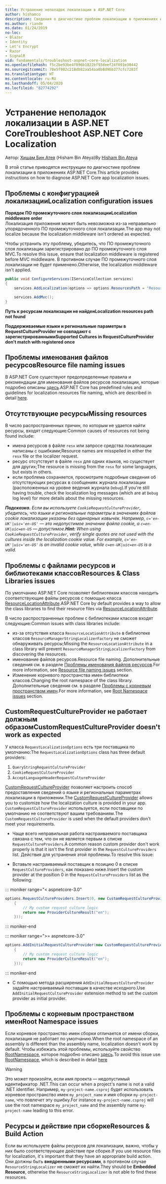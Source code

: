 ```yaml
---
title: Устранение неполадок локализации в ASP.NET Core
author: hishamco
description: Сведения о диагностике проблем локализации в приложениях ASP.NET Core.
ms.author: riande
ms.date: 01/24/2019
no-loc:
- Blazor
- Identity
- Let's Encrypt
- Razor
- SignalR
uid: fundamentals/troubleshoot-aspnet-core-localization
ms.openlocfilehash: f5c2be93be4f896b1822bf93deef24f091e30442
ms.sourcegitcommit: 70e5f982c218db82aa54aa8b8d96b377cfc7283f
ms.translationtype: HT
ms.contentlocale: ru-RU
ms.lasthandoff: 05/04/2020
ms.locfileid: "82774292"
---
```

# <a name="troubleshoot-aspnet-core-localization"></a><span data-ttu-id="0d151-103">Устранение неполадок локализации в ASP.NET Core</span><span class="sxs-lookup"><span data-stu-id="0d151-103">Troubleshoot ASP.NET Core Localization</span></span>

<span data-ttu-id="0d151-104">Автор: [Хишам Бин Атея](https://github.com/hishamco) (Hisham Bin Ateya)</span><span class="sxs-lookup"><span data-stu-id="0d151-104">By [Hisham Bin Ateya](https://github.com/hishamco)</span></span>

<span data-ttu-id="0d151-105">В этой статье приводятся инструкции по диагностике проблем локализации в приложениях ASP.NET Core.</span><span class="sxs-lookup"><span data-stu-id="0d151-105">This article provides instructions on how to diagnose ASP.NET Core app localization issues.</span></span>

## <a name="localization-configuration-issues"></a><span data-ttu-id="0d151-106">Проблемы с конфигурацией локализации</span><span class="sxs-lookup"><span data-stu-id="0d151-106">Localization configuration issues</span></span>

<span data-ttu-id="0d151-107">**Порядок ПО промежуточного слоя локализации**</span><span class="sxs-lookup"><span data-stu-id="0d151-107">**Localization middleware order**</span></span>  
<span data-ttu-id="0d151-108">Локализация приложения может быть невозможна из-за неправильно упорядоченного ПО промежуточного слоя локализации.</span><span class="sxs-lookup"><span data-stu-id="0d151-108">The app may not localize because the localization middleware isn't ordered as expected.</span></span>

<span data-ttu-id="0d151-109">Чтобы устранить эту проблему, убедитесь, что ПО промежуточного слоя локализации зарегистрировано до ПО промежуточного слоя MVC.</span><span class="sxs-lookup"><span data-stu-id="0d151-109">To resolve this issue, ensure that localization middleware is registered before MVC middleware.</span></span> <span data-ttu-id="0d151-110">В противном случае ПО промежуточного слоя локализации не будет применено.</span><span class="sxs-lookup"><span data-stu-id="0d151-110">Otherwise, the localization middleware isn't applied.</span></span>

```csharp
public void ConfigureServices(IServiceCollection services)
{
    services.AddLocalization(options => options.ResourcesPath = "Resources");

    services.AddMvc();
}
```

<span data-ttu-id="0d151-111">**Путь к ресурсам локализации не найден**</span><span class="sxs-lookup"><span data-stu-id="0d151-111">**Localization resources path not found**</span></span>

<span data-ttu-id="0d151-112">**Поддерживаемые языки и региональные параметры в RequestCultureProvider не совпадают с зарегистрированными**</span><span class="sxs-lookup"><span data-stu-id="0d151-112">**Supported Cultures in RequestCultureProvider don't match with registered once**</span></span>  

## <a name="resource-file-naming-issues"></a><span data-ttu-id="0d151-113">Проблемы именования файлов ресурсов</span><span class="sxs-lookup"><span data-stu-id="0d151-113">Resource file naming issues</span></span>

<span data-ttu-id="0d151-114">В ASP.NET Core существуют предопределенные правила и рекомендации для именования файлов ресурсов локализации, которые подробно описаны [здесь](xref:fundamentals/localization?view=aspnetcore-2.2#resource-file-naming).</span><span class="sxs-lookup"><span data-stu-id="0d151-114">ASP.NET Core has predefined rules and guidelines for localization resources file naming, which are described in detail [here](xref:fundamentals/localization?view=aspnetcore-2.2#resource-file-naming).</span></span>

## <a name="missing-resources"></a><span data-ttu-id="0d151-115">Отсутствующие ресурсы</span><span class="sxs-lookup"><span data-stu-id="0d151-115">Missing resources</span></span>

<span data-ttu-id="0d151-116">В число распространенных причин, по которым не удается найти ресурсы, входят следующие:</span><span class="sxs-lookup"><span data-stu-id="0d151-116">Common causes of resources not being found include:</span></span>

- <span data-ttu-id="0d151-117">имена ресурсов в файле `resx` или запросе средства локализации написаны с ошибками;</span><span class="sxs-lookup"><span data-stu-id="0d151-117">Resource names are misspelled in either the `resx` file or the localizer request.</span></span>
- <span data-ttu-id="0d151-118">ресурс отсутствует в файле `resx` для одних языков, но существует для других;</span><span class="sxs-lookup"><span data-stu-id="0d151-118">The resource is missing from the `resx` for some languages, but exists in others.</span></span>
- <span data-ttu-id="0d151-119">если проблема сохраняется, просмотрите подробные сведения об отсутствующих ресурсах в сообщениях журнала локализации (расположенных на уровне ведения журнала `Debug`).</span><span class="sxs-lookup"><span data-stu-id="0d151-119">If you're still having trouble, check the localization log messages (which are at `Debug` log level) for more details about the missing resources.</span></span>

<span data-ttu-id="0d151-120">_**Подсказка.** Если вы используете `CookieRequestCultureProvider`, убедитесь, что языки и региональные параметры в значениях файлов cookie локализации указаны без одинарных кавычек. Например, `c='en-UK'|uic='en-US'` — это недопустимое значение файла cookie, а `c=en-UK|uic=en-US` — допустимое._</span><span class="sxs-lookup"><span data-stu-id="0d151-120">_**Hint:** When using `CookieRequestCultureProvider`, verify single quotes are not used with the cultures inside the localization cookie value. For example, `c='en-UK'|uic='en-US'` is an invalid cookie value, while `c=en-UK|uic=en-US` is a valid._</span></span>

## <a name="resources--class-libraries-issues"></a><span data-ttu-id="0d151-121">Проблемы с файлами ресурсов и библиотеками классов</span><span class="sxs-lookup"><span data-stu-id="0d151-121">Resources & Class Libraries issues</span></span>

<span data-ttu-id="0d151-122">По умолчанию ASP.NET Core позволяет библиотекам классов находить соответствующие файлы ресурсов с помощью класса [ResourceLocationAttribute](/dotnet/api/microsoft.extensions.localization.resourcelocationattribute?view=aspnetcore-2.1).</span><span class="sxs-lookup"><span data-stu-id="0d151-122">ASP.NET Core by default provides a way to allow the class libraries to find their resource files via [ResourceLocationAttribute](/dotnet/api/microsoft.extensions.localization.resourcelocationattribute?view=aspnetcore-2.1).</span></span>

<span data-ttu-id="0d151-123">В число распространенных проблем с библиотеками классов входят следующие:</span><span class="sxs-lookup"><span data-stu-id="0d151-123">Common issues with class libraries include:</span></span>
- <span data-ttu-id="0d151-124">из-за отсутствия класса `ResourceLocationAttribute` в библиотеке классов `ResourceManagerStringLocalizerFactory` не сможет обнаруживать ресурсы;</span><span class="sxs-lookup"><span data-stu-id="0d151-124">Missing the `ResourceLocationAttribute` in a class library will prevent `ResourceManagerStringLocalizerFactory` from discovering the resources.</span></span>
- <span data-ttu-id="0d151-125">именование файлов ресурсов.</span><span class="sxs-lookup"><span data-stu-id="0d151-125">Resource file naming.</span></span> <span data-ttu-id="0d151-126">Дополнительные сведения см. в разделе [Проблемы именования файлов ресурсов](#resource-file-naming-issues).</span><span class="sxs-lookup"><span data-stu-id="0d151-126">For more information, see [Resource file naming issues](#resource-file-naming-issues) section.</span></span>
- <span data-ttu-id="0d151-127">Изменение корневого пространства имен библиотеки классов.</span><span class="sxs-lookup"><span data-stu-id="0d151-127">Changing the root namespace of the class library.</span></span> <span data-ttu-id="0d151-128">Дополнительные сведения см. в разделе [Проблемы с корневым пространством имен](#root-namespace-issues).</span><span class="sxs-lookup"><span data-stu-id="0d151-128">For more information, see [Root Namespace issues](#root-namespace-issues) section.</span></span>

## <a name="customrequestcultureprovider-doesnt-work-as-expected"></a><span data-ttu-id="0d151-129">CustomRequestCultureProvider не работает должным образом</span><span class="sxs-lookup"><span data-stu-id="0d151-129">CustomRequestCultureProvider doesn't work as expected</span></span>

<span data-ttu-id="0d151-130">У класса `RequestLocalizationOptions` есть три поставщика по умолчанию:</span><span class="sxs-lookup"><span data-stu-id="0d151-130">The `RequestLocalizationOptions` class has three default providers:</span></span>

1. `QueryStringRequestCultureProvider`
2. `CookieRequestCultureProvider`
3. `AcceptLanguageHeaderRequestCultureProvider`

<span data-ttu-id="0d151-131">[CustomRequestCultureProvider](/dotnet/api/microsoft.aspnetcore.localization.customrequestcultureprovider?view=aspnetcore-2.1) позволяет настроить способ предоставления сведений о языке и региональных параметрах локализации в приложении.</span><span class="sxs-lookup"><span data-stu-id="0d151-131">The [CustomRequestCultureProvider](/dotnet/api/microsoft.aspnetcore.localization.customrequestcultureprovider?view=aspnetcore-2.1) allows you to customize how the localization culture is provided in your app.</span></span> <span data-ttu-id="0d151-132">`CustomRequestCultureProvider` используется, если поставщики по умолчанию не соответствуют вашим требованиям.</span><span class="sxs-lookup"><span data-stu-id="0d151-132">The `CustomRequestCultureProvider` is used when the default providers don't meet your requirements.</span></span>

- <span data-ttu-id="0d151-133">Чаще всего неправильная работа настраиваемого поставщика связана с тем, что он не является первым в списке `RequestCultureProviders`.</span><span class="sxs-lookup"><span data-stu-id="0d151-133">A common reason custom provider don't work properly is that it isn't the first provider in the `RequestCultureProviders` list.</span></span> <span data-ttu-id="0d151-134">Действия для устранения этой проблемы.</span><span class="sxs-lookup"><span data-stu-id="0d151-134">To resolve this issue:</span></span>

- <span data-ttu-id="0d151-135">Вставьте настраиваемый поставщик в позицию 0 в списке `RequestCultureProviders`, как показано ниже.</span><span class="sxs-lookup"><span data-stu-id="0d151-135">Insert the custom provider at the position 0 in the `RequestCultureProviders` list as the following:</span></span>

::: moniker range="< aspnetcore-3.0"
```csharp
options.RequestCultureProviders.Insert(0, new CustomRequestCultureProvider(async context =>
    {
        // My custom request culture logic
        return new ProviderCultureResult("en");
    }));
```
::: moniker-end

::: moniker range=">= aspnetcore-3.0"
```csharp
options.AddInitialRequestCultureProvider(new CustomRequestCultureProvider(async context =>
    {
        // My custom request culture logic
        return new ProviderCultureResult("en");
    }));
```
::: moniker-end

- <span data-ttu-id="0d151-136">С помощью метода расширения `AddInitialRequestCultureProvider` задайте настраиваемый поставщик в качестве исходного.</span><span class="sxs-lookup"><span data-stu-id="0d151-136">Use `AddInitialRequestCultureProvider` extension method to set the custom provider as initial provider.</span></span>

## <a name="root-namespace-issues"></a><span data-ttu-id="0d151-137">Проблемы с корневым пространством имен</span><span class="sxs-lookup"><span data-stu-id="0d151-137">Root Namespace issues</span></span>

<span data-ttu-id="0d151-138">Если корневое пространство имен сборки отличается от имени сборки, локализация не работает по умолчанию.</span><span class="sxs-lookup"><span data-stu-id="0d151-138">When the root namespace of an assembly is different than the assembly name, localization doesn't work by default.</span></span> <span data-ttu-id="0d151-139">Чтобы избежать этой проблемы, используйте свойство [RootNamespace](/dotnet/api/microsoft.extensions.localization.rootnamespaceattribute?view=aspnetcore-2.1), которое подробно описано [здесь](xref:fundamentals/localization?view=aspnetcore-2.2#resource-file-naming).</span><span class="sxs-lookup"><span data-stu-id="0d151-139">To avoid this issue use [RootNamespace](/dotnet/api/microsoft.extensions.localization.rootnamespaceattribute?view=aspnetcore-2.1), which is described in detail [here](xref:fundamentals/localization?view=aspnetcore-2.2#resource-file-naming)</span></span>

> [!WARNING]
> <span data-ttu-id="0d151-140">Это может произойти, если имя проекта — недопустимый идентификатор .NET.</span><span class="sxs-lookup"><span data-stu-id="0d151-140">This can occur when a project's name is not a valid .NET identifier.</span></span> <span data-ttu-id="0d151-141">Например, `my-project-name.csproj` будет использовать корневое пространство имен `my_project_name` и имя сборки `my-project-name`, что повлечет эту ошибку.</span><span class="sxs-lookup"><span data-stu-id="0d151-141">For instance `my-project-name.csproj` will use the root namespace `my_project_name` and the assembly name `my-project-name` leading to this error.</span></span> 

## <a name="resources--build-action"></a><span data-ttu-id="0d151-142">Ресурсы и действие при сборке</span><span class="sxs-lookup"><span data-stu-id="0d151-142">Resources & Build Action</span></span>

<span data-ttu-id="0d151-143">Если вы используете файлы ресурсов для локализации, важно, чтобы у них было соответствующее действие при сборке.</span><span class="sxs-lookup"><span data-stu-id="0d151-143">If you use resource files for localization, it's important that they have an appropriate build action.</span></span> <span data-ttu-id="0d151-144">Они должны быть **внедренными ресурсами**, в противном случае `ResourceStringLocalizer` не сможет их найти.</span><span class="sxs-lookup"><span data-stu-id="0d151-144">They should be **Embedded Resource**, otherwise the `ResourceStringLocalizer` is not able to find these resources.</span></span>
